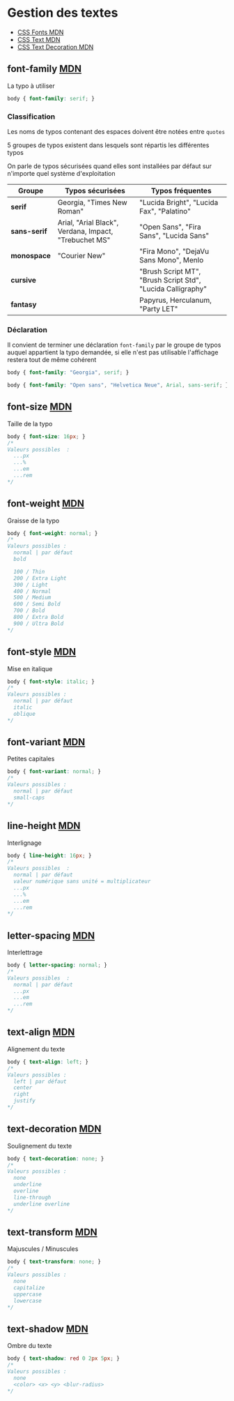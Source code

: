 # Gestion des textes

- [CSS Fonts MDN](https://developer.mozilla.org/fr/docs/Web/CSS/CSS_Fonts)
- [CSS Text MDN](https://developer.mozilla.org/fr/docs/Web/CSS/CSS_Text)
- [CSS Text Decoration MDN](https://developer.mozilla.org/fr/docs/Web/CSS/CSS_Text_Decoration)

## font-family [MDN](https://developer.mozilla.org/fr/docs/Web/CSS/font-family)

La typo à utiliser

```css
body { font-family: serif; }
```
### Classification

Les noms de typos contenant des espaces doivent être notées entre `quotes`

5 groupes de typos existent dans lesquels sont répartis les différentes typos

On parle de typos sécurisées quand elles sont installées par défaut sur n'importe quel système d'exploitation

| Groupe | Typos sécurisées | Typos fréquentes |
| --- | --- | --- |
| **serif** | Georgia, "Times New Roman" | "Lucida Bright", "Lucida Fax", "Palatino" |
| **sans-serif** | Arial, "Arial Black", Verdana, Impact, "Trebuchet MS" | "Open Sans", "Fira Sans", "Lucida Sans"|
| **monospace** | "Courier New" | "Fira Mono", "DejaVu Sans Mono", Menlo |
| **cursive** |  | "Brush Script MT", "Brush Script Std", "Lucida Calligraphy" |
| **fantasy** |  | Papyrus, Herculanum, "Party LET" |

### Déclaration

Il convient de terminer une déclaration `font-family` par le groupe de typos auquel appartient la typo demandée, si elle n'est pas utilisable l'affichage restera tout de même cohérent
```css
body { font-family: "Georgia", serif; }

body { font-family: "Open sans", "Helvetica Neue", Arial, sans-serif; }
```

## font-size [MDN](https://developer.mozilla.org/fr/docs/Web/CSS/font-size)

Taille de la typo

```css
body { font-size: 16px; }
/*
Valeurs possibles  :
  ...px
  ...%
  ...em
  ...rem
*/
```

## font-weight [MDN](https://developer.mozilla.org/fr/docs/Web/CSS/font-weight)

Graisse de la typo

```css
body { font-weight: normal; }
/*
Valeurs possibles :
  normal | par défaut
  bold

  100 / Thin
  200 / Extra Light 
  300 / Light 
  400 / Normal 
  500 / Medium 
  600 / Semi Bold 
  700 / Bold
  800 / Extra Bold 
  900 / Ultra Bold 
*/
```

## font-style [MDN](https://developer.mozilla.org/fr/docs/Web/CSS/font-style)

Mise en italique

```css
body { font-style: italic; }
/*
Valeurs possibles :
  normal | par défaut
  italic
  oblique
*/
```

## font-variant [MDN](https://developer.mozilla.org/fr/docs/Web/CSS/font-variant)

Petites capitales

```css
body { font-variant: normal; }
/*
Valeurs possibles :
  normal | par défaut
  small-caps
*/
```

## line-height [MDN](https://developer.mozilla.org/fr/docs/Web/CSS/line-height)

Interlignage

```css
body { line-height: 16px; }
/*
Valeurs possibles  :
  normal | par défaut
  valeur numérique sans unité = multiplicateur
  ...px
  ...%
  ...em
  ...rem
*/
```

## letter-spacing [MDN](https://developer.mozilla.org/fr/docs/Web/CSS/letter-spacing)

Interlettrage

```css
body { letter-spacing: normal; }
/*
Valeurs possibles  :
  normal | par défaut
  ...px
  ...em
  ...rem
*/
```

## text-align [MDN](https://developer.mozilla.org/fr/docs/Web/CSS/text-align)

Alignement du texte

```css
body { text-align: left; }
/*
Valeurs possibles :
  left | par défaut
  center
  right
  justify
*/
```

## text-decoration [MDN](https://developer.mozilla.org/fr/docs/Web/CSS/text-decoration)

Soulignement du texte

```css
body { text-decoration: none; }
/*
Valeurs possibles :
  none
  underline
  overline
  line-through
  underline overline
*/
```

## text-transform [MDN](https://developer.mozilla.org/fr/docs/Web/CSS/text-transform)

Majuscules / Minuscules

```css
body { text-transform: none; }
/*
Valeurs possibles :
  none
  capitalize
  uppercase
  lowercase
*/
```

## text-shadow [MDN](https://developer.mozilla.org/fr/docs/Web/CSS/text-shadow)

Ombre du texte

```css
body { text-shadow: red 0 2px 5px; }
/*
Valeurs possibles :
  none
  <color> <x> <y> <blur-radius>
*/
```